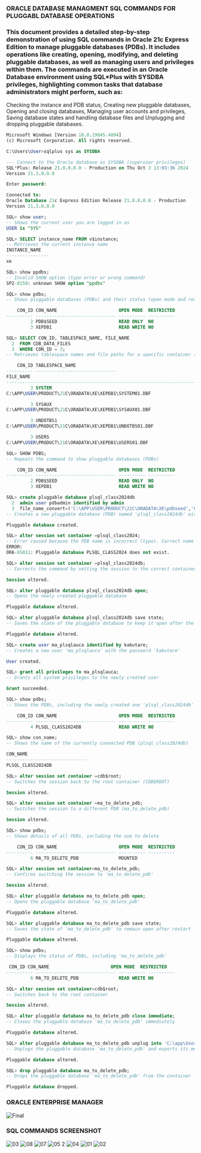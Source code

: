 ### ORACLE DATABASE MANAGMENT SQL COMMANDS FOR PLUGGABL DATABASE OPERATIONS

### This document provides a detailed step-by-step demonstration of using SQL commands in Oracle 21c Express Edition to manage pluggable databases (PDBs). It includes operations like creating, opening, modifying, and deleting pluggable databases, as well as managing users and privileges within them. The commands are executed in an Oracle Database environment using SQL*Plus with SYSDBA privileges, highlighting common tasks that database administrators might perform, such as:

Checking the instance and PDB status,
Creating new pluggable databases,
Opening and closing databases,
Managing user accounts and privileges,
Saving database states and handling database files and
Unplugging and dropping pluggable databases.

```SQL
Microsoft Windows [Version 10.0.19045.4894]
(c) Microsoft Corporation. All rights reserved.

C:\Users\User>sqlplus sys as SYSDBA

--- Connect to the Oracle database as SYSDBA (superuser privileges)
SQL*Plus: Release 21.0.0.0.0 - Production on Thu Oct 3 13:03:36 2024
Version 21.3.0.0.0

Enter password:

Connected to:
Oracle Database 21c Express Edition Release 21.0.0.0.0 - Production
Version 21.3.0.0.0

SQL> show user;
-- Shows the current user you are logged in as
USER is "SYS"

SQL> SELECT instance_name FROM v$instance;
-- Retrieves the current instance name
INSTANCE_NAME
----------------
xe

SQL> show ppdbs;
-- Invalid SHOW option (typo error or wrong command)
SP2-0158: unknown SHOW option "ppdbs"

SQL> show pdbs;
-- Shows pluggable databases (PDBs) and their status (open mode and restriction status)

    CON_ID CON_NAME                       OPEN MODE  RESTRICTED
---------- ------------------------------ ---------- ----------
         2 PDB$SEED                       READ ONLY  NO
         3 XEPDB1                         READ WRITE NO

SQL> SELECT CON_ID, TABLESPACE_NAME, FILE_NAME
  2  FROM CDB_DATA_FILES
  3  WHERE CON_ID = 3;
-- Retrieves tablespace names and file paths for a specific container (PDB with CON_ID = 3)

    CON_ID TABLESPACE_NAME
---------- ------------------------------
FILE_NAME
--------------------------------------------------------------------------------
         3 SYSTEM
C:\APP\USER\PRODUCT\21C\ORADATA\XE\XEPDB1\SYSTEM01.DBF

         3 SYSAUX
C:\APP\USER\PRODUCT\21C\ORADATA\XE\XEPDB1\SYSAUX01.DBF

         3 UNDOTBS1
C:\APP\USER\PRODUCT\21C\ORADATA\XE\XEPDB1\UNDOTBS01.DBF

         3 USERS
C:\APP\USER\PRODUCT\21C\ORADATA\XE\XEPDB1\USERS01.DBF

SQL> SHOW PDBS;
-- Repeats the command to show pluggable databases (PDBs)

    CON_ID CON_NAME                       OPEN MODE  RESTRICTED
---------- ------------------------------ ---------- ----------
         2 PDB$SEED                       READ ONLY  NO
         3 XEPDB1                         READ WRITE NO

SQL> create pluggable database plsql_class2024db
  2  admin user pdbadmin identified by admin
  3  file_name_convert=('C:\APP\USER\PRODUCT\21C\ORADATA\XE\pdbseed','C:\APP\USER\PRODUCT\21C\ORADATA\XE\plsql_class2024');
-- Creates a new pluggable database (PDB) named 'plsql_class2024db' with a new admin user and specific file name conversion

Pluggable database created.

SQL> alter session set container =plsql_class2024;
-- Error caused because the PDB name is incorrect (typo). Correct name is `plsql_class2024db`
ERROR:
ORA-65011: Pluggable database PLSQL_CLASS2024 does not exist.

SQL> alter session set container =plsql_class2024db;
-- Corrects the command by setting the session to the correct container (PDB)

Session altered.

SQL> alter pluggable database plsql_class2024db open;
-- Opens the newly created pluggable database

Pluggable database altered.

SQL> alter pluggable database plsql_class2024db save state;
-- Saves the state of the pluggable database to keep it open after the container is restarted

Pluggable database altered.

SQL> create user ma_plsqlauca identified by kabutare;
-- Creates a new user 'ma_plsqlauca' with the password 'kabutare'

User created.

SQL> grant all privileges to ma_plsqlauca;
-- Grants all system privileges to the newly created user

Grant succeeded.

SQL> show pdbs;
-- Shows the PDBs, including the newly created one 'plsql_class2024db'

    CON_ID CON_NAME                       OPEN MODE  RESTRICTED
---------- ------------------------------ ---------- ----------
         4 PLSQL_CLASS2024DB              READ WRITE NO

SQL> show con_name;
-- Shows the name of the currently connected PDB (plsql_class2024db)

CON_NAME
------------------------------
PLSQL_CLASS2024DB

SQL> alter session set container =cdb$root;
-- Switches the session back to the root container (CDB$ROOT)

Session altered.

SQL> alter session set container =ma_to_delete_pdb;
-- Switches the session to a different PDB (ma_to_delete_pdb)

Session altered.

SQL> show pdbs;
-- Shows details of all PDBs, including the one to delete

    CON_ID CON_NAME                       OPEN MODE  RESTRICTED
---------- ------------------------------ ---------- ----------
         6 MA_TO_DELETE_PDB               MOUNTED

SQL> alter session set container=ma_to_delete_pdb;
-- Confirms switching the session to 'ma_to_delete_pdb'

Session altered.

SQL> alter pluggable database ma_to_delete_pdb open;
-- Opens the pluggable database 'ma_to_delete_pdb'

Pluggable database altered.

SQL> alter pluggable database ma_to_delete_pdb save state;
-- Saves the state of 'ma_to_delete_pdb' to remain open after restart

Pluggable database altered.

SQL> show pdbs;
-- Displays the status of PDBs, including 'ma_to_delete_pdb'

 CON_ID CON_NAME                       OPEN MODE  RESTRICTED
---------- ------------------------------ ---------- ----------
         6 MA_TO_DELETE_PDB               READ WRITE NO

SQL> alter session set container=cdb$root;
-- Switches back to the root container

Session altered.

SQL> alter pluggable database ma_to_delete_pdb close immediate;
-- Closes the pluggable database 'ma_to_delete_pdb' immediately

Pluggable database altered.

SQL> alter pluggable database ma_to_delete_pdb unplug into 'C:\app\User\product\21c\admin\XE\dpdump\ma_to_delete_pdb.xml';
-- Unplugs the pluggable database 'ma_to_delete_pdb' and exports its metadata to the specified XML file

Pluggable database altered.

SQL> drop pluggable database ma_to_delete_pdb;
-- Drops the pluggable database 'ma_to_delete_pdb' from the container

Pluggable database dropped.

```
### ORACLE ENTERPRISE MANAGER

![Final](https://github.com/user-attachments/assets/559f7de9-6e37-4b48-ab46-e978553db281)

### SQL COMMANDS SCREENSHOT



![03](https://github.com/user-attachments/assets/18e40f17-28c0-4323-9362-ae57aee886b0)
![08](https://github.com/user-attachments/assets/2f2e9c54-dc82-4135-a397-9c1368ad0d09)
![07](https://github.com/user-attachments/assets/f4263713-3e96-4bf3-adb1-07456439b863)
![05 2](https://github.com/user-attachments/assets/787b9d1c-ad5e-48cf-a956-3175b2b2befa)
![04](https://github.com/user-attachments/assets/4b97ffa2-e0ac-4113-bdbe-a83054370bc6)
![01](https://github.com/user-attachments/assets/6d6aee00-24e2-4278-81ec-b552ec5fe38d)
![02](https://github.com/user-attachments/assets/1145423b-cb85-4e01-8c3b-121a1c064a0d)


